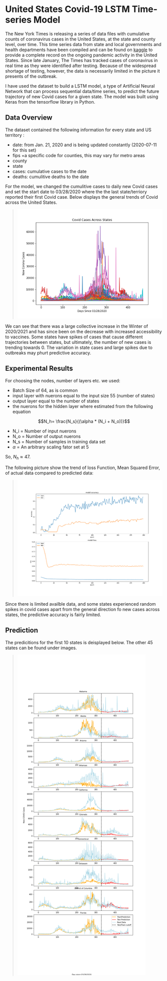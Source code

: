 # <a title="United States Covid-19 Activity LSTM Time-Series Model"> United States Covid-19 LSTM Time-series Model</a>

The New York Times is releasing a series of data files with cumulative counts of coronavirus cases in the United States, at the state and county level, over time. 
This time series data from state and local governments and health departments have been compiled and can be found on [kaggle](https://www.kaggle.com/fireballbyedimyrnmom/us-counties-covid-19-dataset) to provide a complete record on the ongoing pandemic activity in the United States. Since late January, The Times has tracked cases of coronavirus in real time as they were identified after testing. Because of the widespread shortage of testing, however, the data is necessarily limited in the picture it presents of the outbreak.

I have used the dataset to build a LSTM model, a type of Artificial Neural Network that can process sequential data/time series, to predict the future trajectory of new Covid cases for a given state. The model was built using Keras from the tensorflow library in Python.

## Data Overview

The dataset contained the following information for every state and US territory :

- date: from Jan. 21, 2020 and is being updated constantly (2020-07-11 for this set)
- fips =a specific code for counties, this may vary for metro areas
- county
- state
- cases: cumulative cases to the date
- deaths: cumulitive deaths to the date

For the model, we changed the cumulitive cases to daily new Covid cases and set the start date to 03/28/2020 where the the last state/terriory reported their first Covid case. Below displays the general trends of Covid across the United States.  

> ![Covid Cases](https://github.com/ClaytonOlsen/Covid_timeseries_lstm/blob/main/images/covid_cases.png)

We can see that there was a large collective increase in the Winter of 2020/2021 and has since been on the decrease with increased accessibility to vaccines. Some states have spikes of cases that cause different trajectories between states, but ultimately, the number of new cases is trending towards 0. The variation in state cases and large spikes due to outbreaks may phurt predictive accuracy.

## Experimental Results

For choosing the nodes, number of layers etc. we used:

- Batch Size of 64, as is common
- input layer with nuerons equal to the input size 55 (number of states)
- output layer equal to the number of states
- the nuerons for the hidden layer where estimated from the following equation

$$N_h= \frac{N_s}{(\alpha * (N_i + N_o))}$$

- N_i = Number of input nuerons
- N_o = Number of output nuerons
- N_s = Number of samples in training data set
- $\alpha$  = An arbitrary scaling fator set at 5

So, $N_h \approx 47$.

The following picture show the trend of loss Function, Mean Squared Error, of actual data compared to predicted data:

> ![Covid Cases](https://github.com/ClaytonOlsen/Covid_timeseries_lstm/blob/main/images/epoc_vs_accuracy.png)

Since there is limited availble data, and some states experienced random spikes in covid cases apart from the general direction fo new cases across states, the predictive accuracy is fairly limited. 

## Prediction

The predicitions for the first 10 states is deisplayed below. The other 45 states can be found under images.

> ![Covid Cases](https://github.com/ClaytonOlsen/Covid_timeseries_lstm/blob/main/images/states_1-10.png)


